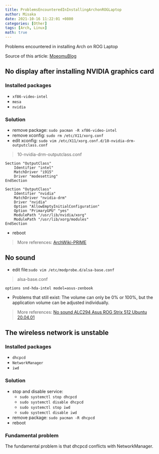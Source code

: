 ```yaml
---
title: ProblemsEncounteredInInstallingArchonROGLaptop
author: Misaka
date: 2021-10-16 11:22:01 +0800
categories: [Other]
tags: [Arch, Linux]
math: true
---
```


Problems encountered in installing Arch on ROG Laptop

Source of this article: [MoeomuBlog](/posts/ProblemsEncounteredInInstallingArchonROGLaptop/)

## No display after installing NVIDIA graphics card

### Installed packages

- `xf86-video-intel`
- `mesa`
- `nvidia`

### Solution

- remove package: `sudo pacman -R xf86-video-intel`
- remove xconfig: `sudo rm /etc/X11/xorg.conf`
- edit xconfig: `sudo vim /etc/X11/xorg.conf.d/10-nvidia-drm-outputclass.conf`

> 10-nvidia-drm-outputclass.conf

```text
Section "OutputClass"
    Identifier "intel"
    MatchDriver "i915"
    Driver "modesetting"
EndSection

Section "OutputClass"
    Identifier "nvidia"
    MatchDriver "nvidia-drm"
    Driver "nvidia"
    Option "AllowEmptyInitialConfiguration"
    Option "PrimaryGPU" "yes"
    ModulePath "/usr/lib/nvidia/xorg"
    ModulePath "/usr/lib/xorg/modules"
EndSection
```

- reboot

> More references: [ArchWiki-PRIME](https://wiki.archlinux.org/title/PRIME)

## No sound

- edit file:`sudo vim /etc/modprobe.d/alsa-base.conf`

> alsa-base.conf

```text
options snd-hda-intel model=asus-zenbook
```

- Problems that still exist: The volume can only be 0% or 100%, but the application volume can be adjusted individually.

> More references: [No sound ALC294 Asus ROG Strix 512 Ubuntu 20.04.01](https://askubuntu.com/questions/1276428/no-sound-alc294-asus-rog-strix-512-ubuntu-20-04-01)

## The wireless network is unstable

### Installed packages

- `dhcpcd`
- `NetworkManager`
- `iwd`

### Solution

- stop and disable service:
  - `sudo systemctl stop dhcpcd`
  - `sudo systemctl disable dhcpcd`
  - `sudo systemctl stop iwd`
  - `sudo systemctl disable iwd`
- remove package: `sudo pacman -R dhcpcd`
- reboot

### Fundamental problem

The fundamental problem is that dhcpcd conflicts with NetworkManager.
